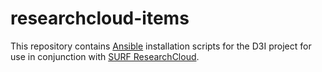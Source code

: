 # researchcloud-items

This repository contains [Ansible](https://docs.ansible.com) installation scripts for the D3I project for use in conjunction with [SURF ResearchCloud](https://portal.live.surfresearchcloud.nl). 

